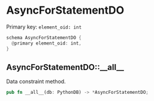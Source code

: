 # AsyncForStatementDO

Primary key: `element_oid: int`

```rust
schema AsyncForStatementDO {
  @primary element_oid: int,
}
```
## AsyncForStatementDO::\_\_all\_\_

Data constraint method.

```rust
pub fn __all__(db: PythonDB) -> *AsyncForStatementDO;
```
